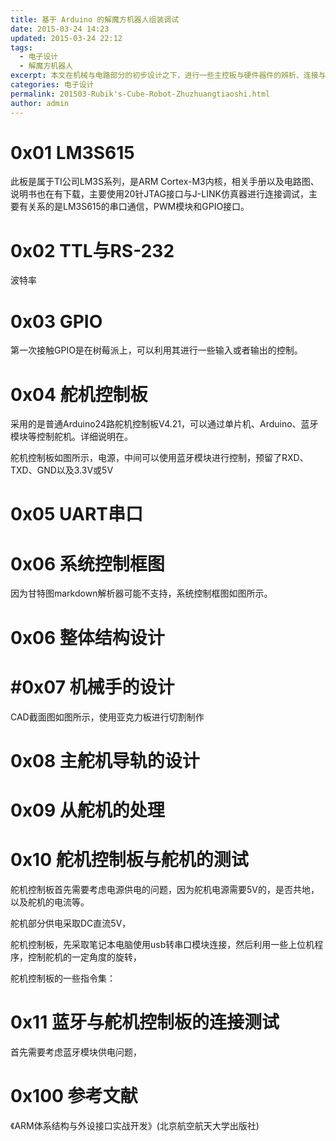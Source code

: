 ```yaml
---
title: 基于 Arduino 的解魔方机器人组装调试
date: 2015-03-24 14:23
updated: 2015-03-24 22:12
tags: 
  - 电子设计
  - 解魔方机器人
excerpt: 本文在机械与电路部分的初步设计之下，进行一些主控板与硬件器件的辨析、连接与调试。
categories: 电子设计
permalink: 201503-Rubik's-Cube-Robot-Zhuzhuangtiaoshi.html
author: admin
---
```


# 0x01 LM3S615
此板是属于TI公司LM3S系列，是ARM Cortex-M3内核，相关手册以及电路图、说明书也在[](http://download)有下载，主要使用20针JTAG接口与J-LINK仿真器进行连接调试，主要有关系的是LM3S615的串口通信，PWM模块和GPIO接口。

# 0x02 TTL与RS-232
波特率
# 0x03 GPIO
第一次接触GPIO是在树莓派上，可以利用其进行一些输入或者输出的控制。

# 0x04 舵机控制板
采用的是普通Arduino24路舵机控制板V4.21，可以通过单片机、Arduino、蓝牙模块等控制舵机。详细说明在[]()。

舵机控制板如图所示，电源，中间可以使用蓝牙模块进行控制，预留了RXD、TXD、GND以及3.3V或5V

# 0x05 UART串口

# 0x06 系统控制框图
因为甘特图markdown解析器可能不支持，系统控制框图如图所示。

# 0x06 整体结构设计
# #0x07 机械手的设计
CAD截面图如图所示，使用亚克力板进行切割制作
# 0x08 主舵机导轨的设计
# 0x09 从舵机的处理
# 0x10 舵机控制板与舵机的测试
舵机控制板首先需要考虑电源供电的问题，因为舵机电源需要5V的，是否共地，以及舵机的电流等。

舵机部分供电采取DC直流5V，

舵机控制板，先采取笔记本电脑使用usb转串口模块连接，然后利用一些上位机程序，控制舵机的一定角度的旋转，

舵机控制板的一些指令集：
# 0x11 蓝牙与舵机控制板的连接测试
首先需要考虑蓝牙模块供电问题，
# 0x100 参考文献
《ARM体系结构与外设接口实战开发》(北京航空航天大学出版社)
